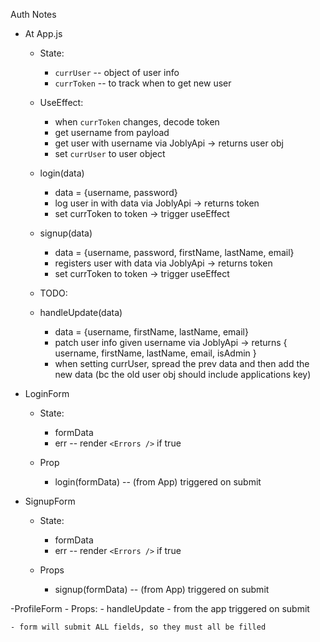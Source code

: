 Auth Notes

- At App.js
    - State:
        - `currUser` -- object of user info
        - `currToken` -- to track when to get new user

    - UseEffect:
        - when `currToken` changes, decode token
        - get username from payload
        - get user with username via JoblyApi -> returns user obj
        - set `currUser` to user object

    - login(data)
        - data = {username, password}
        - log user in with data via JoblyApi -> returns token
        - set currToken to token -> trigger useEffect

    - signup(data)
        - data = {username, password, firstName, lastName, email}
        - registers user with data via JoblyApi -> returns token
        - set currToken to token -> trigger useEffect

    - TODO:
    - handleUpdate(data)
        - data = {username, firstName, lastName, email}
        - patch user info given username via JoblyApi -> returns { username, firstName, lastName, email, isAdmin }
        - when setting currUser, spread the prev data and then add the new data (bc the old user obj should include applications key)

- LoginForm
    - State:
        - formData
        - err -- render `<Errors />` if true

    - Prop
        - login(formData) -- (from App) triggered on submit

- SignupForm
    - State:
        - formData
        - err -- render `<Errors />` if true

    - Props
        - signup(formData) -- (from App) triggered on submit

-ProfileForm
    - Props:
        - handleUpdate - from the app triggered on submit

    - form will submit ALL fields, so they must all be filled
